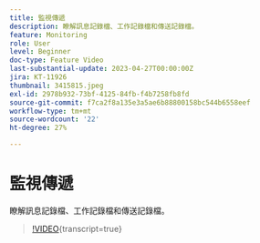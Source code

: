 ```yaml
---
title: 監視傳遞
description: 瞭解訊息記錄檔、工作記錄檔和傳送記錄檔。
feature: Monitoring
role: User
level: Beginner
doc-type: Feature Video
last-substantial-update: 2023-04-27T00:00:00Z
jira: KT-11926
thumbnail: 3415815.jpeg
exl-id: 2978b932-73bf-4125-84fb-f4b7258fb8fd
source-git-commit: f7ca2f8a135e3a5ae6b88800158bc544b6558eef
workflow-type: tm+mt
source-wordcount: '22'
ht-degree: 27%

---
```


# 監視傳遞

瞭解訊息記錄檔、工作記錄檔和傳送記錄檔。

>[!VIDEO](https://video.tv.adobe.com/v/3415815/?learn=on){transcript=true}
